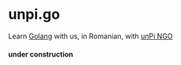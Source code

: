 # unpi.go

Learn [Golang](https://go-tour-ro.appspot.com/) with us, in Romanian, with [unPi NGO](https://www.unpi.ro/)

#### under construction
